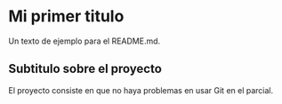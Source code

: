 # Mi primer titulo

Un texto de ejemplo para el README.md.

## Subtitulo sobre el proyecto

El proyecto consiste en que no haya problemas en usar Git en el parcial.